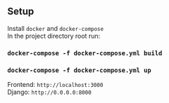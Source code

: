 ## Setup
Install `docker` and `docker-compose`\
In the project directory root run:

### `docker-compose -f docker-compose.yml build`

### `docker-compose -f docker-compose.yml up`

Frontend:  `http://localhost:3000`\
Django: `http://0.0.0.0:8000`





